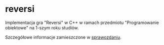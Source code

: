# reversi
Implementacja gra "Reversi" w C++ w ramach przedmiotu "Programowanie obiektowe" na 1-szym roku studiów.

Szczegółowe informacje zamieszczone w [sprawozdaniu](docs/sprawozdanie.pdf).